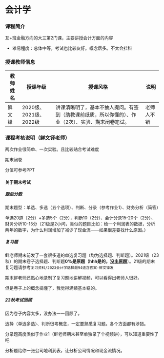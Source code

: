 # 会计学

### 课程简介

互+班金融方向的大三第2门课，主要讲授会计方面的内容

- 难易程度：总体中等，考试也比较友好。概念居多。不太会挂科

### 授课教师信息

| 教师姓名 | 授课年级               | 授课风格                                                     | 说明       |
| -------- | ---------------------- | ------------------------------------------------------------ | ---------- |
| 鲜文铎   | 2020级、2021级、2022级 | 讲课清晰明了，基本不抽人提问。有签到（助教课前纸质，所以你懂的）、作业（2次）、实验、期末闭卷笔试。 | 老师人不错 |

### 课程考核说明（鲜文铎老师）

两次作业很简单、一次实验。且比较贴合考试难度

期末闭卷

分值可参考PPT

#### 关于期末考试

##### 题型分数

期末题型：单选、多选（五个选项）、判断、分录（参考作业1）、财务分析（简答）

单选20道（2分）+多选5个（2分），判断10（2分）、会计分录15-20个（2分）、财务分析10-15分（21级是2小问，类似的题目比如：给一个利润表的数据，分析两年的数字，为什么利润增加了减少了现金流——如果很差要找什么原因。）

##### 复习题

鲜老师期末前发了一套很多道的单选复习题（均为选择题、判断题）。2021级（23秋）的期末卷子选择题、判断题**0%**是原题（hhh是的，**<u>没出原题</u>**）。21级的期末复习题请参考`复习资料/2023会计学选择题94道含答案-鲜文铎发`

期末鲜老师还贴心地录制了复习题地讲解视频，可以看得出老师人很好。

但是卷子上的概念搞懂了，我觉得满绩基本稳的。

##### 23秋考试回顾

因为卷子内容太多，没办法一一回顾了。

选择（单选多选）、判断很考概念，一定要熟悉复习题。各个方面都有涉猎。

分录题高度类似于作业1（鲜老师期末甚至单独录了个视频讲），可以知道重要性了吧

分析题给你一张公司地利润表，让分析公司情况和现金流情况。







